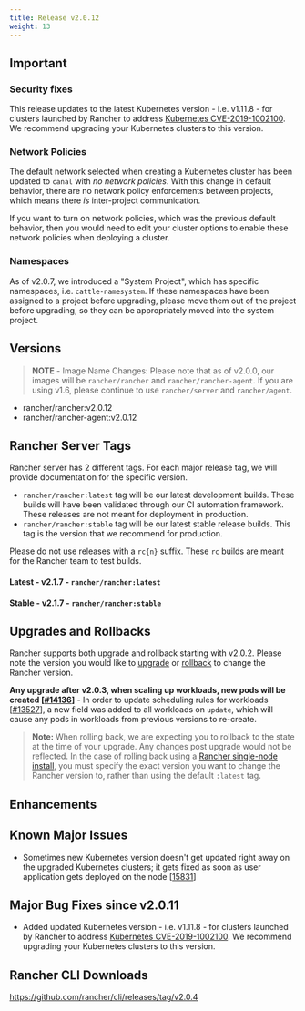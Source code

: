 ```yaml
---
title: Release v2.0.12
weight: 13
---
```


## Important

### Security fixes

This release updates to the latest Kubernetes version - i.e. v1.11.8 - for clusters launched by Rancher to address [Kubernetes CVE-2019-1002100](https://github.com/kubernetes/kubernetes/issues/74534). We recommend upgrading your Kubernetes clusters to this version. 

### Network Policies
The default network selected when creating a Kubernetes cluster has been updated to `canal` with *no network policies*. With this change in default behavior, there are no network policy enforcements between projects, which means there *is* inter-project communication. 

If you want to turn on network policies, which was the previous default behavior, then you would need to edit your cluster options to enable these network policies when deploying a cluster. 

### Namespaces
As of v2.0.7, we introduced a "System Project", which has specific namespaces, i.e. `cattle-namesystem`. If these namespaces have been assigned to a project before upgrading, please move them out of the project before upgrading, so they can be appropriately moved into the system project. 

## Versions

> **NOTE** - Image Name Changes: Please note that as of v2.0.0, our images will be `rancher/rancher` and `rancher/rancher-agent`. If you are using v1.6, please continue to use `rancher/server` and `rancher/agent`. 

- rancher/rancher:v2.0.12
- rancher/rancher-agent:v2.0.12

## Rancher Server Tags

Rancher server has 2 different tags. For each major release tag, we will provide documentation for the specific version.
- `rancher/rancher:latest` tag will be our latest development builds. These builds will have been validated through our CI automation framework. These releases are not meant for deployment in production.
- `rancher/rancher:stable` tag will be our latest stable release builds. This tag is the version that we recommend for production.  

Please do not use releases with a `rc{n}` suffix. These `rc` builds are meant for the Rancher team to test builds.

#### Latest - v2.1.7 - `rancher/rancher:latest`
#### Stable - v2.1.7 - `rancher/rancher:stable`

## Upgrades and Rollbacks

Rancher supports both upgrade and rollback starting with v2.0.2.  Please note the version you would like to [upgrade](https://rancher.com/docs/rancher/v2.x/en/upgrades/) or [rollback](https://rancher.com/docs/rancher/v2.x/en/backups/rollbacks/) to change the Rancher version.

**Any upgrade after v2.0.3, when scaling up workloads, new pods will be created [[#14136](https://github.com/rancher/rancher/issues/14136)]** - In order to update scheduling rules for workloads [[#13527](https://github.com/rancher/rancher/issues/13527)], a new field was added to all workloads on `update`, which will cause any pods in workloads from previous versions to re-create. 

> **Note:** When rolling back, we are expecting you to rollback to the state at the time of your upgrade. Any changes post upgrade would not be reflected. In the case of rolling back using a [Rancher single-node install](https://rancher.com/docs/rancher/v2.x/en/installation/single-node-install/), you must specify the exact version you want to change the Rancher version to, rather than using the default `:latest` tag.

## Enhancements

## Known Major Issues
* Sometimes new Kubernetes version doesn't get updated right away on the upgraded Kubernetes clusters; it gets fixed as soon as user application gets deployed on the node [[15831](https://github.com/rancher/rancher/issues/15831)]

## Major Bug Fixes since v2.0.11
* Added updated Kubernetes version - i.e. v1.11.8 - for clusters launched by Rancher to address [Kubernetes CVE-2019-1002100](https://github.com/kubernetes/kubernetes/issues/74534). We recommend upgrading your Kubernetes clusters to this version. 

## Rancher CLI Downloads

https://github.com/rancher/cli/releases/tag/v2.0.4